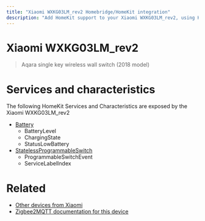 ```yaml
---
title: "Xiaomi WXKG03LM_rev2 Homebridge/HomeKit integration"
description: "Add HomeKit support to your Xiaomi WXKG03LM_rev2, using Homebridge, Zigbee2MQTT and homebridge-z2m."
---
```

<!---
This file has been GENERATED using src/docgen/docgen.ts
DO NOT EDIT THIS FILE MANUALLY!
-->
# Xiaomi WXKG03LM_rev2
> Aqara single key wireless wall switch (2018 model)


# Services and characteristics
The following HomeKit Services and Characteristics are exposed by
the Xiaomi WXKG03LM_rev2

* [Battery](../../battery.md)
  * BatteryLevel
  * ChargingState
  * StatusLowBattery
* [StatelessProgrammableSwitch](../../action.md)
  * ProgrammableSwitchEvent
  * ServiceLabelIndex


# Related
* [Other devices from Xiaomi](../index.md#xiaomi)
* [Zigbee2MQTT documentation for this device](https://www.zigbee2mqtt.io/devices/WXKG03LM_rev2.html)